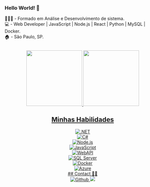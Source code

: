 ### Hello World! 👋 

👨🏻‍🎓 - Formado em Análise e Desenvolvimento de sistema. <br>
💻 - Web Developer | JavaScript | Node.js | React | Python | MySQL | Docker. <br>
🏠 - São Paulo, SP. <br>
##
<div align="center">
<div>
  <a href="github.com/CaiqueRodrigues98">
  <img height="180em" src="https://github-readme-stats.vercel.app/api?username=CaiqueRodrigues98&show_icons=true&theme=dark&include_all_commits=true&count_private=true"/>
  <img height="180em" src="https://github-readme-stats.vercel.app/api/top-langs/?username=CaiqueRodrigues98&layout=compact&langs_count=7&theme=dark"/>
<div>
  
<section id="habilidades" class="habilidades">
      <h2 class="habilidades-titulo">Minhas Habilidades</h2>
      <div class="habilidades-caixa">
        <div class="habilidade-item">
          <img src="https://img.shields.io/badge/.NET8-5C2D91?style=for-the-badge&logo=dotnet&logoColor=white" alt=".NET" />
        </div>
        <div class="habilidade-item">
          <img src="https://img.shields.io/badge/C%23-9B4F96?style=for-the-badge&logo=c-sharp&logoColor=white" alt="C#" />
        </div>
        <div class="habilidade-item">
          <img src="https://img.shields.io/badge/Node.js-339933?style=for-the-badge&logo=node.js&logoColor=white" alt="Node.js" />
        </div>
        <div class="habilidade-item">
          <img src="https://img.shields.io/badge/JavaScript-FFD600?style=for-the-badge&logo=javascript&logoColor=black" alt="JavaScript" />
        </div>
        <div class="habilidade-item">
          <img src="https://img.shields.io/badge/WebAPI-00599C?style=for-the-badge&logo=webapi&logoColor=white" alt="WebAPI" />
        </div>
        <div class="habilidade-item">
          <img src="https://img.shields.io/badge/SQL%20Server-CC2927?style=for-the-badge&logo=microsoftsqlserver&logoColor=white" alt="SQL Server" />
        </div>
        <div class="habilidade-item">
          <img src="https://img.shields.io/badge/Docker-2496ED?style=for-the-badge&logo=docker&logoColor=white" alt="Docker" />
        </div>
        <div class="habilidade-item">
          <img src="https://img.shields.io/badge/Azure-0078D4?style=for-the-badge&logo=microsoftazure&logoColor=white" alt="Azure" />
        </div>
      </div>
    </section>
## Contact 🧑‍💻
  <br>
  <img src="https://img.shields.io/badge/GitHub-100000?style=for-the-badge&logo=github&logoColor=white" alt="Github"/>
  <a href="https://www.linkedin.com/in/caique-rodrigues-30a0b31a8/" target="_blank"><img src="https://img.shields.io/badge/-LinkedIn-%230077B5?style=for-the-badge&logo=linkedin&logoColor=white" target="_blank"></a> 
</div>
  

